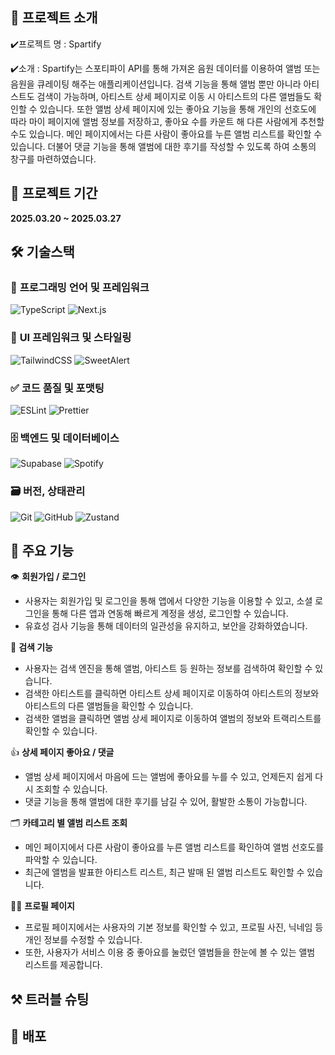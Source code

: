 ## 📢 프로젝트 소개

✔️프로젝트 명 : Spartify

✔️소개 : Spartify는 스포티파이 API를 통해 가져온 음원 데이터를 이용하여 앨범 또는 음원을 큐레이팅 해주는 애플리케이션입니다. 검색 기능을 통해 앨범 뿐만 아니라 아티스트도 검색이 가능하며, 아티스트 상세 페이지로 이동 시 아티스트의 다른 앨범들도 확인할 수 있습니다. 또한 앨범 상세 페이지에 있는 좋아요 기능을 통해 개인의 선호도에 따라 마이 페이지에 앨범 정보를 저장하고, 좋아요 수를 카운트 해 다른 사람에게 추천할 수도 있습니다. 메인 페이지에서는 다른 사람이 좋아요를 누른 앨범 리스트를 확인할 수 있습니다. 더불어 댓글 기능을 통해 앨범에 대한 후기를 작성할 수 있도록 하여 소통의 창구를 마련하였습니다.

## 📅 프로젝트 기간

**2025.03.20 ~ 2025.03.27**

## 🛠 **기술스택**

### 📌 **프로그래밍 언어 및 프레임워크**

![TypeScript](https://img.shields.io/badge/TypeScript-%E2%9C%94-%233178c6.svg?style=for-the-badge&logo=typescript&logoColor=white)
![Next.js](https://img.shields.io/badge/Next.js-12.0-%23000000.svg?style=for-the-badge&logo=next.js&logoColor=white)

### 🎨 **UI 프레임워크 및 스타일링**

![TailwindCSS](https://img.shields.io/badge/tailwindcss-%2338B2AC.svg?style=for-the-badge&logo=tailwind-css&logoColor=white)
![SweetAlert](https://img.shields.io/badge/SweetAlert2-%E2%9C%94-%23ffb13b.svg?style=for-the-badge&logo=sweetalert2&logoColor=white)

### ✅ **코드 품질 및 포맷팅**

![ESLint](https://img.shields.io/badge/ESLint-4B3263?style=for-the-badge&logo=eslint&logoColor=white)
![Prettier](https://img.shields.io/badge/prettier-%23F7B93E.svg?style=for-the-badge&logo=prettier&logoColor=black)

### 🗄️ **백엔드 및 데이터베이스**

![Supabase](https://img.shields.io/badge/Supabase-3ECF8E?style=for-the-badge&logo=supabase&logoColor=white)
![Spotify](https://img.shields.io/badge/Spotify-%E2%9C%94-%231DB954.svg?style=for-the-badge&logo=spotify&logoColor=white)

### 🗃️ **버전, 상태관리**

![Git](https://img.shields.io/badge/git-%23F05033.svg?style=for-the-badge&logo=git&logoColor=white)
![GitHub](https://img.shields.io/badge/github-%23121011.svg?style=for-the-badge&logo=github&logoColor=white)
![Zustand](https://img.shields.io/badge/Zustand-%2320232a?style=for-the-badge&logo=zustand&logoColor=white)

## 🚀 주요 기능

👁️ **회원가입 / 로그인**

- 사용자는 회원가입 및 로그인을 통해 앱에서 다양한 기능을 이용할 수 있고, 소셜 로그인을 통해 다른 앱과 연동해 빠르게 계정을 생성, 로그인할 수 있습니다.
- 유효성 검사 기능을 통해 데이터의 일관성을 유지하고, 보안을 강화하였습니다.

📝 **검색 기능**

- 사용자는 검색 엔진을 통해 앨범, 아티스트 등 원하는 정보를 검색하여 확인할 수 있습니다.
- 검색한 아티스트를 클릭하면 아티스트 상세 페이지로 이동하여 아티스트의 정보와 아티스트의 다른 앨범들을 확인할 수 있습니다.
- 검색한 앨범을 클릭하면 앨범 상세 페이지로 이동하여 앨범의 정보와 트랙리스트를 확인할 수 있습니다.

👍 **상세 페이지 좋아요 / 댓글**

- 앨범 상세 페이지에서 마음에 드는 앨범에 좋아요를 누를 수 있고, 언제든지 쉽게 다시 조회할 수 있습니다.
- 댓글 기능을 통해 앨범에 대한 후기를 남길 수 있어, 활발한 소통이 가능합니다.

🗂️ **카테고리 별 앨범 리스트 조회**

- 메인 페이지에서 다른 사람이 좋아요를 누른 앨범 리스트를 확인하여 앨범 선호도를 파악할 수 있습니다.
- 최근에 앨범을 발표한 아티스트 리스트, 최근 발매 된 앨범 리스트도 확인할 수 있습니다.

👋🏻 **프로필 페이지**

- 프로필 페이지에서는 사용자의 기본 정보를 확인할 수 있고, 프로필 사진, 닉네임 등 개인 정보를 수정할 수 있습니다.
- 또한, 사용자가 서비스 이용 중 좋아요를 눌렀던 앨범들을 한눈에 볼 수 있는 앨범 리스트를 제공합니다.

## ⚒️ 트러블 슈팅

## 📁 배포

